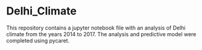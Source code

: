 # Delhi_Climate

This repository contains a jupyter notebook file with an analysis of Delhi climate from the years 2014 to 2017.  The analysis and predictive model were completed using pycaret.  
